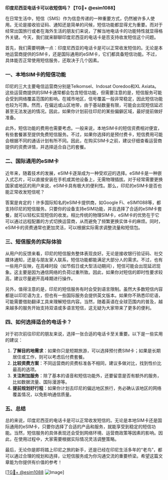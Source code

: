 **印度尼西亚电话卡可以收短信吗？【TG💪+ @esim1088】**

在日常生活中，短信（SMS）作为信息传递的一种重要方式，仍然被许多人使用。无论是接收验证码、通知还是简单的问候，短信功能都显得尤为重要。而对于经常出国旅行或者在海外生活的朋友们来说，了解当地电话卡的功能特性就显得格外关键。今天，我们就来聊聊印度尼西亚的电话卡是否支持收发短信这个问题。

首先，我们需要明确一点：印度尼西亚的电话卡是可以正常收发短信的。无论是本地运营商提供的SIM卡，还是国际通用的eSIM卡，它们都具备短信功能。不过，具体能否正常使用短信服务，还取决于几个因素。

### **一、本地SIM卡的短信功能**

印尼的三大主要电信运营商分别是Telkomsel、Indosat Ooredoo和XL Axiata。这些运营商提供的SIM卡通常都会包含短信功能，但需要注意的是，短信服务可能会受到网络覆盖范围的影响。在城市地区，信号覆盖一般非常稳定，因此短信功能也较为可靠。然而，在偏远或山区地带，由于基站数量有限，可能会出现短信延迟甚至无法发送的情况。因此，如果你计划前往印尼的某些偏僻区域，最好提前做好准备。

此外，短信功能的费用也需要考虑。一般来说，本地SIM卡的短信资费相对便宜，有些套餐甚至提供免费短信服务。不过，如果你选择的是预付费卡，短信费用可能会根据不同的通话计划有所不同。因此，在购买SIM卡之前，建议仔细查看运营商提供的资费详情，并选择适合自己的套餐。

### **二、国际通用的eSIM卡**

近年来，随着技术的发展，eSIM卡逐渐成为一种受欢迎的选择。eSIM卡是一种嵌入式芯片，可以直接安装在手机或其他设备上，无需物理插拔。对于经常需要更换国家或地区的用户来说，eSIM卡具有极大的便利性。那么，印尼的eSIM卡是否也能正常收发短信呢？

答案是肯定的！许多国际知名的eSIM卡提供商，如Google Fi、eSIM1088等，都支持印尼的短信服务。只要你的设备支持eSIM功能，并且选择了合适的eSIM卡套餐，就可以轻松实现短信的收发。相比传统的物理SIM卡，eSIM卡的优势在于它可以通过远程配置的方式切换运营商，从而避免了频繁更换实体卡的麻烦。同时，eSIM卡的资费通常也更加灵活，可以根据实际需求调整流量和短信包。

### **三、短信服务的实际体验**

从用户的反馈来看，印尼的短信服务整体表现良好。无论是接收银行验证码、社交媒体通知，还是与朋友家人联系，短信功能都能满足大部分人的需求。不过，也有一些用户反映，在高峰时段（如节假日或大型活动期间），短信可能会出现延迟现象。这主要是因为通信网络的负荷过重所致。因此，如果你对短信的即时性要求较高，建议尽量避开高峰期进行操作。

另外，值得注意的是，印尼的短信服务有时会受到语言限制。虽然大多数短信内容都是以印尼语为主，但也有一些国际服务会提供英文版本。如果你不熟悉印尼语，可能需要借助翻译工具来理解短信内容。当然，随着英语在全球范围内的普及，越来越多的服务开始支持双语或多语言短信，这无疑为大家带来了更多的便利。

### **四、如何选择适合的电话卡？**

对于初次前往印尼的朋友来说，选择一张合适的电话卡至关重要。以下是一些实用的建议：

1. **了解目的地需求**：如果你只是短期旅游，可以选择预付费SIM卡；如果是长期居住或工作，则可以考虑后付费套餐。
2. **比较资费方案**：不同运营商的资费标准各不相同，建议多做对比，找到性价比最高的选项。
3. **关注附加服务**：除了基本的语音和短信功能外，还要留意是否有额外的服务，比如数据流量、国际漫游等。
4. **提前规划好行程**：如果你计划去印尼的偏远地区旅行，务必确认该地区的网络覆盖情况，以免影响通信质量。

### **五、总结**

总的来说，印度尼西亚的电话卡是可以正常收发短信的。无论是本地SIM卡还是国际通用的eSIM卡，只要你选择了合适的产品和服务，就能享受到稳定的短信功能。当然，短信服务的具体表现还会受到网络环境、运营商政策等因素的影响。因此，在使用过程中，大家需要根据实际情况灵活调整策略。

最后，无论你是即将踏上印尼之旅的新手，还是已经在印尼生活多年的“老鸟”，都可以通过合理的规划和选择，让短信服务成为你沟通交流的重要桥梁。希望这篇文章能为你提供有价值的参考！

[[TG💪+ @esim1088](https://t.me/s/esim1088) ![Image](https://i.postimg.cc/4NQfJmqS/Snipaste-2025-05-13-00-14-12.png)]